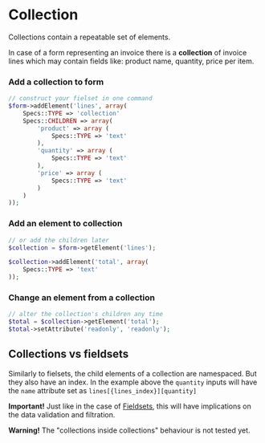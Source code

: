 # Collection

Collections contain a repeatable set of elements.

In case of a form representing an invoice there is a __collection__ of invoice lines which may contain fields like: product name, quantity, price per item.

### Add a collection to form

```php
// construct your fielset in one command
$form->addElement('lines', array(
	Specs::TYPE => 'collection'
	Specs::CHILDREN => array(
		'product' => array (
			Specs::TYPE => 'text'
		),
		'quantity' => array (
			Specs::TYPE => 'text'
		),
		'price' => array (
			Specs::TYPE => 'text'
		)
	)
));
```

### Add an element to collection

```php
// or add the children later
$collection = $form->getElement('lines');

$collection->addElement('total', array(
	Specs::TYPE => 'text'
));
```

### Change an element from a collection

```php
// alter the collection's children any time
$total = $collection->getElement('total');
$total->setAttribute('readonly', 'readonly');
```

## Collections vs fieldsets

Similarly to fielsets, the child elements of a collection are namespaced. But they also have an index. In the example above the `quantity` inputs will have the `name` attribute set as `lines[{lines_index}][quantity]`

**Important!** Just like in the case of [Fieldsets](Fieldset.md), this will have implications on the data validation and filtration.

<div class="warning">
 <strong>Warning!</strong> The "collections inside collections" behaviour is not tested yet.
</div>
